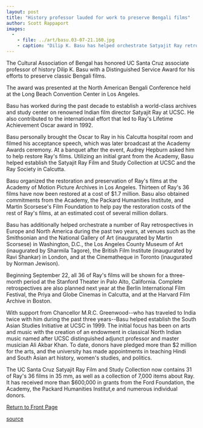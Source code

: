 ```yaml
---
layout: post
title: "History professor lauded for work to preserve Bengali films"
author: Scott Rappaport
images:
  -
    - file: ../art/basu.03-07-21.160.jpg
    - caption: "Dilip K. Basu has helped orchestrate Satyajit Ray retrospectives in Europe and North America."
---
```


The Cultural Association of Bengal has honored UC Santa Cruz associate professor of history Dilip K. Basu with a Distinguished Service Award for his efforts to preserve classic Bengali films.

The award was presented at the North American Bengali Conference held at the Long Beach Convention Center in Los Angeles.   

Basu has worked during the past decade to establish a world-class archives and study center on renowned Indian film director Satyajit Ray at UCSC. He also contributed to the international effort that led to Ray's Lifetime Achievement Oscar award in 1992.  

Basu personally brought the Oscar to Ray in his Calcutta hospital room and filmed his acceptance speech, which was later broadcast at the Academy Awards ceremony. At a banquet after the event, Audrey Hepburn asked him to help restore Ray's films. Utilizing an initial grant from the Academy, Basu helped establish the Satyajit Ray Film and Study Collection at UCSC and the Ray Society in Calcutta.  

Basu organized the restoration and preservation of Ray's films at the Academy of Motion Picture Archives in Los Angeles. Thirteen of Ray's 36 films have now been restored at a cost of $1.7 million. Basu also obtained commitments from the Academy, the Packard Humanities Institute, and Martin Scorsese's Film Foundation to help pay the restoration costs of the rest of Ray's films, at an estimated cost of several million dollars.   

Basu has additionally helped orchestrate a number of Ray retrospectives in Europe and North America during the past two years, at venues such as the Smithsonian and the National Gallery of Art (inaugurated by Martin Scorsese) in Washington, D.C., the Los Angeles County Museum of Art (inaugurated by Sharmila Tagore), the British Film Institute (inaugurated by Ravi Shankar) in London, and at the Cinematheque in Toronto (inaugurated by Norman Jewison).   

Beginning September 22, all 36 of Ray's films will be shown for a three-month period at the Stanford Theater in Palo Alto, California. Complete retrospectives are also planned next year at the Berlin International Film Festival, the Priya and Globe Cinemas in Calcutta, and at the Harvard Film Archive in Boston.  

With support from Chancellor M.R.C. Greenwood--who has traveled to India twice with him during the past three years--Basu helped establish the South Asian Studies Initiative at UCSC in 1999. The initial focus has been on arts and music with the creation of an endowment in classical North Indian music named after UCSC distinguished adjunct professor and master musician Ali Akbar Khan. To date, donors have pledged more than $2 million for the arts, and the university has made appointments in teaching Hindi and South Asian art history, women's studies, and politics.   

The UC Santa Cruz Satyajit Ray Film and Study Collection now contains 31 of Ray's 36 films in 35 mm, as well as a collection of 7,000 items about Ray. It has received more than $600,000 in grants from the Ford Foundation, the Academy, the Packard Humanities Institut,e and numerous individual donors.   


[Return to Front Page][1]

[1]: http://currents.ucsc.edu/

[source](http://www1.ucsc.edu/currents/03-04/07-21/film_award.html "Permalink to film_award")

